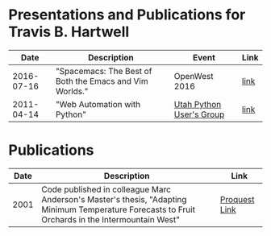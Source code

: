 # Presentations and Publications for Travis B. Hartwell

| Date       | Description                                             | Event                                               | Link                                    |
|------------|---------------------------------------------------------|-----------------------------------------------------|-----------------------------------------|
| 2016-07-16 | "Spacemacs: The Best of Both the Emacs and Vim Worlds." | OpenWest 2016                                       | [link](2016-07-16_open-west-spacemacs/) |
| 2011-04-14 | "Web Automation with Python"                            | [Utah Python User's Group](https://utahpython.org/) | [link](2011-04-14_utpy-web-automation/) |

# Publications

| Date | Description                                                                                                                                       | Link                                                                                                                        |
|------|---------------------------------------------------------------------------------------------------------------------------------------------------|-----------------------------------------------------------------------------------------------------------------------------|
| 2001 | Code published in colleague Marc Anderson's Master's thesis, "Adapting Minimum Temperature Forecasts to Fruit Orchards in the Intermountain West" | [Proquest Link](https://www.proquest.com/openview/53776274164dfc8991790dc5d3c0ecb1/1?pq-origsite=gscholar&cbl=18750&diss=y) |
